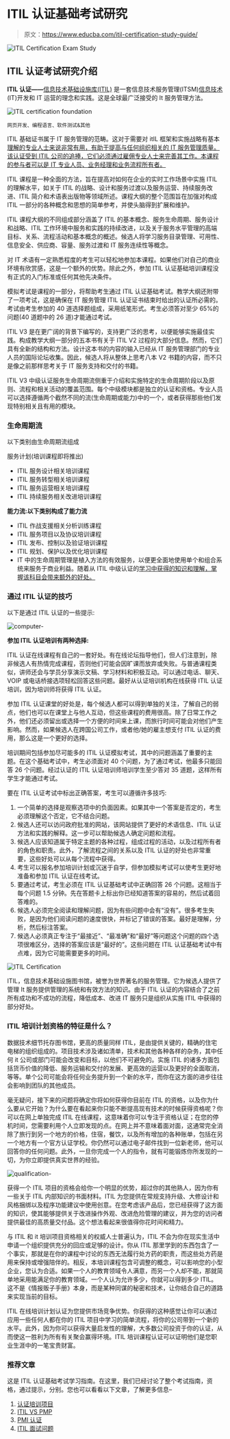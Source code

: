 # ITIL 认证基础考试研究

> 原文：<https://www.educba.com/itil-certification-study-guide/>

![ITIL Certification Exam Study](img/cdebbfc433d6c3fb39b9ce7d9b5625ed.png)



## ITIL 认证考试研究介绍

**ITIL 认证——**[信息技术基础设施库(ITIL)](https://www.educba.com/itil-certification-study-guide/) 是一套信息技术服务管理(ITSM)[信息技术](https://www.educba.com/information-technology-benefits/) (IT)开发和 IT 运营的理念和实践。这是全球最广泛接受的 It 服务管理方法。

![ITIL certification foundation](img/71fca86c1edaf6ef1700130e95b259e1.png)



<small>网页开发、编程语言、软件测试&其他</small>

ITIL 基础证书属于 IT 服务管理的范畴。这对于需要对 itIL 框架和实施战略有基本[理解的专业人士来说非常有用，有助于提高与任何组织相关的 IT 服务管理质量。该认证受到 ITIL 公司的追捧，它们必须通过雇佣专业人士来完善其工作。本课程的参与者可以是 IT 专业人员、业务经理和业务流程所有者。](https://www.educba.com/itil-framework/)

ITIL 课程是一种全面的方法，旨在提高对如何在企业的实时工作场景中实施 ITIL 的理解水平，如关于 ITIL 的战略、设计和服务过渡以及服务运营、持续服务改进、ITIL 简介和术语表出版物等领域所述。课程大纲的整个范围旨在加强对构成 ITIL 一部分的各种概念和思想的简单参考，并使头脑得到扩展和维护。

ITIL 课程大纲的不同组成部分涵盖了 ITIL 的基本概念、服务生命周期、服务设计和战略、ITIL 工作环境中服务和实践的持续改进，以及关于服务水平管理的高端目标、关系、流程活动和基本概念的概述。候选人将学习服务目录管理、可用性、信息安全、供应商、容量、服务过渡和 IT 服务连续性等概念。

对 IT 术语有一定熟悉程度的考生可以轻松地参加本课程。如果他们对自己的商业环境有欣赏感，这是一个额外的优势。除此之外，参加 ITIL 认证基础培训课程没有正式的入门标准或任何其他先决条件。

模拟考试是课程的一部分，将帮助考生通过 ITIL 认证基础考试。教学大纲还附带了一项考试，这是确保在 IT 服务管理 ITIL 认证证书结束时给出的认证所必需的。考试由考生参加的 40 道选择题组成，采用纸笔形式。考生必须答对至少 65%的问题(40 道题中的 26 道)才能通过考试。

ITIL V3 是在更广阔的背景下编写的，支持更广泛的思考，以便能够实施最佳实践。构成教学大纲一部分的五本书有关于 ITIL V2 过程的大部分信息。然而，它们具有全新的结构和方法。设计这本书的内容的输入已经从 IT 服务管理部门的专业人员的国际论坛收集。因此，候选人将从整体上思考八本 V2 书籍的内容，而不只是像之前那样思考关于 IT 服务支持和交付的书籍。

ITIL V3 中级认证服务生命周期流侧重于介绍和实施特定的生命周期阶段以及原则、流程和相关活动的覆盖范围。每个中级模块都是独立的认证和资格。专业人员可以选择遵循两个截然不同的流(生命周期或能力)中的一个，或者获得那些他们发现特别相关且有用的模块。

### 生命周期流

以下类别由生命周期流组成

服务计划(培训课程即将推出)

*   ITIL 服务设计相关培训课程
*   ITIL 服务转型相关培训课程
*   ITIL 服务运营相关培训课程
*   ITIL 持续服务相关改进培训课程

**能力流:以下类别构成了能力流**

*   ITIL 作战支援相关分析训练课程
*   ITIL 服务项目以及协议培训课程
*   ITIL 发布、控制以及验证培训课程
*   ITIL 规划、保护以及优化培训课程
*   IT 中的生命周期管理是植入方法的有效服务，以便更全面地使用单个和组合系统来服务于商业利益。随着从 ITIL 中级认证的[学习中获得的知识和理解，掌握该科目会带来额外的好处。](https://www.educba.com/what-is-itil/)

### 通过 ITIL 认证的技巧

以下是通过 ITIL 认证的一些提示:

![computer-](img/5ec50412f86c371b1235d0a5b41fdf67.png)



**参加 ITIL 认证培训有两种选择:**

ITIL 认证在线课程有自己的一套好处。有在线论坛指导他们，但人们注意到，除非候选人有热情完成课程，否则他们可能会因旷课而放弃或失败。与普通课程类似，讲师还会与学员分享演示文稿、学习材料和积极互动。可以通过电话、聊天、VOIP 或电话桥接选项轻松回答这些问题。最好从认证培训机构在线获得 ITIL 认证培训，因为培训师将获得 ITIL 认证。

参加 ITIL 认证课堂的好处是，每个候选人都可以得到单独的关注，了解自己的弱点，他们也可以在课堂上与他人互动，但这些课程的费用很高。除了日常工作之外，他们还必须留出或选择一个方便的时间来上课，而旅行时间可能会对他们产生影响。然而，如果候选人在跨国公司工作，或者他/她的雇主想支付 ITIL 认证的费用，那么这是一个更好的选择。

培训期间包括参加尽可能多的 ITIL 认证模拟考试，其中的问题涵盖了重要的主题。在这个基础考试中，考生必须面对 40 个问题，为了通过考试，他最多只能回答 26 个问题。经过认证的 ITIL 认证培训师培训学生至少答对 35 道题，这样所有学生才能通过考试。

要在 ITIL 认证考试中标出正确答案，考生可以遵循许多技巧:

1.  一个简单的选择是观察选项中的负面因素。如果其中一个答案是否定的，考生必须理解这个否定，它不结合问题。
2.  候选人还可以访问政府批准的网站，该网站提供了更好的术语信息、ITIL 认证方法和实践的解释。这一步可以帮助候选人确定问题和流程。
3.  候选人应该知道属于特定主题的各种过程，组成过程的活动，以及过程所有者的角色和职责。此外，了解流程之间的关系以及 ITIL 认证的好处也非常重要，这些好处可以从每个流程中获得。
4.  考生可以报名参加培训计划或沉迷于自学，但参加模拟考试可以使考生更好地准备和参加 ITIL 认证在线考试。
5.  要通过考试，考生必须在 ITIL 认证基础考试中正确回答 26 个问题。这相当于每个问题 1.5 分钟。先在答题卡上标出你已经知道答案的容易的，然后试着回答难的。
6.  候选人必须完全阅读和理解问题，因为有些问题中会有“没有”。很多考生失败，是因为他们阅读问题的速度很快，并标记了错误的答案。最好是理解，分析，然后标注答案。
7.  候选人必须真正专注于“最接近”、“最准确”和“最好”等问题这个问题的四个选项很难区分，选择的答案应该是“最好的”。这些问题在 ITIL 认证基础考试中有点难，因为它可能需要更多的时间。

![ITIL Certification](img/80aa4c94f67f47f1732720ae29986946.png)



ITIL，信息技术基础设施图书馆，被誉为世界著名的服务管理。它为候选人提供了管理 It 服务提供管理的系统和有效方法的知识。由于 ITIL 认证的内容结合了之前所有成功和不成功的流程，降低成本、改进 IT 服务只是组织从实施 ITIL 中获得的部分好处。

### ITIL 培训计划资格的特征是什么？

数据技术细节托存图书馆，更高的质量同样 ITIL，是由提供关键的，精确的住宅电梯的组织组成的。项目技术涉及诸如清单，技术和其他各种各样的杂务，其中任何 it 公司或部门可能会改变和目标，以他们不可避免的。实施 ITIL 的诸多方面包括货币价值的降低、服务运输和交付的发展、更高效的运营以及更好的全面取消，等等。单个公司可能会将任何业务提升到一个新的水平，而你在这方面的进步往往会影响到团队的其他成员。

毫无疑问，接下来的问题将确定你将如何获得你目前在 ITIL 的资格，以及你为什么要从它开始？为什么要在看起来你只能不断提高现有技术的时候获得资格呢？你可以在网上单独完成 ITIL 在线课程，这意味着你可以专注于资格认证；在您的停机时间，您需要利用个人立即发现的点。在网上并不意味着面对面，这通常完全消除了旅行到另一个地方的价格，住宿，餐饮，以及所有增加的各种账单，包括在另一个地方有一个官方认证学校。你仍然可以通过电子邮件找到一位新老师，他可以回答你的任何问题。此外，一旦你完成一个人的指令，就有可能锻炼你所发现的一切，为你立即提供真实世界的经验。

![qualification-](img/73ccc718fbefb6cf158a3a6ed176caca.png)



获得一个 ITIL 项目的资格会给你一个明显的优势，超过你的其他熟人，因为你有一些关于 ITIL 内部知识的书面材料。ITIL 为您提供在常规支持升级、大修设计和风格捆绑以及程序功能建议中使用创意。在您考虑该产品后，您已经获得了这方面的知识，使其能够提供关于改进操作外观、改进危险管理的建议，并为您的访问者提供最佳的高质量交付品。这个想法看起来很值得你花时间和精力。

与 ITIL 和 it 培训项目资格相关的权威人士普遍认为，ITIL 不会为你在现实生活中申请一个组织提供充分的回应或足够的设计。你从 ITIL 那里学到的东西包含了一个事实，那就是在你的课程中讨论的东西无法履行处方药的职责，而这些处方药是用来保持或增强陪伴的。相反，本培训课程包含可调整的概念，可以影响您的小型企业，您认为合适。如果一个人的教育领域令人满意，而另一个人却不能，那就简单地采用能满足你的教育领域。一个人认为允许多少，你就可以得到多少 ITIL。这不是《情报贩子手册》本身，而是某种同谋的秘密和技术，让你结合自己的道路来实现当前的目标。

ITIL 在线培训计划认证为您提供市场竞争优势。你获得的这种感觉让你可以通过应用一些任何人都在你的 ITIL 项目中学习的简单流程，将你的公司带到一个新的水平。此外，因为你可以获得大量启发性的理解，大多数公司投资于你的认证，从而使这一胜利为所有有关聚会赢得环境。ITIL 培训课程认证可以证明他们是您职业生涯中的一笔宝贵财富。

### 推荐文章

这是 ITIL 认证基础考试学习指南。在这里，我们已经讨论了整个考试指南，资格，通过提示，分别。您也可以看看以下文章，了解更多信息–

1.  [认证培训项目](https://www.educba.com/certification-training-program/)
2.  [ITIL VS PMP](https://www.educba.com/itil-vs-pmp/)
3.  [PMI 认证](https://www.educba.com/pmi-certification/)
4.  [ITIL 面试问题](https://www.educba.com/itil-interview-questions/)





